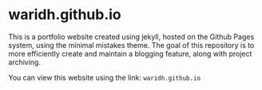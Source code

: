 # waridh.github.io

This is a portfolio website created using jekyll, hosted on the Github Pages
system, using the minimal mistakes theme. The goal of this repository is to more efficiently create and maintain a blogging feature, along with project archiving.

You can view this website using the link: `waridh.github.io`
